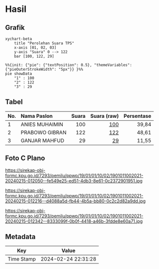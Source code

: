 # Hasil

## Grafik

```mermaid
xychart-beta
    title "Perolehan Suara TPS"
    x-axis [01, 02, 03]
    y-axis "Suara" 0 --> 122
    bar [100, 122, 29]
```

```mermaid
%%{init: {"pie": {"textPosition": 0.5}, "themeVariables": {"pieOuterStrokeWidth": "5px"}} }%%
pie showData
    "1" : 100
    "2" : 122
    "3" : 29
```

## Tabel

| No. | Nama Paslon    | Suara | Suara (raw) | Persentase |
|:--- |:-------------- | -----:| -----------:| ----------:|
| 1   | ANIES MUHAIMIN | 100   | [100][p-1]  | 39,84      |
| 2   | PRABOWO GIBRAN | 122   | [122][p-2]  | 48,61      |
| 3   | GANJAR MAHFUD  | 29    | [29][p-3]   | 11,55      |


[p-1]: https://github.com/gigit-pemilu/pemilu-2024-19-kepulauan-bangka-belitung/blob/main/pilpres/hitung-suara/sub/19-kepulauan-bangka-belitung/sub/01-bangka/sub/01-sungailiat/sub/1002-sri-menanti/sub/021-tps/sub/paslon-1.txt
[p-2]: https://github.com/gigit-pemilu/pemilu-2024-19-kepulauan-bangka-belitung/blob/main/pilpres/hitung-suara/sub/19-kepulauan-bangka-belitung/sub/01-bangka/sub/01-sungailiat/sub/1002-sri-menanti/sub/021-tps/sub/paslon-2.txt
[p-3]: https://github.com/gigit-pemilu/pemilu-2024-19-kepulauan-bangka-belitung/blob/main/pilpres/hitung-suara/sub/19-kepulauan-bangka-belitung/sub/01-bangka/sub/01-sungailiat/sub/1002-sri-menanti/sub/021-tps/sub/paslon-3.txt

## Foto C Plano

https://sirekap-obj-formc.kpu.go.id/7293/pemilu/ppwp/19/01/01/10/02/1901011002021-20240215-012050--fe549e25-ed51-4db3-8e61-0c2372901951.jpg

https://sirekap-obj-formc.kpu.go.id/7293/pemilu/ppwp/19/01/01/10/02/1901011002021-20240215-012216--d4088a5d-fb44-4b5a-bb80-0c2c2d82a9dd.jpg

https://sirekap-obj-formc.kpu.go.id/7293/pemilu/ppwp/19/01/01/10/02/1901011002021-20240215-012342--8333099f-0b0f-4418-a46b-3fdde8e60a71.jpg


## Metadata

| Key        | Value               |
| ---------- | ------------------- |
| Time Stamp | 2024-02-24 22:31:28 |



